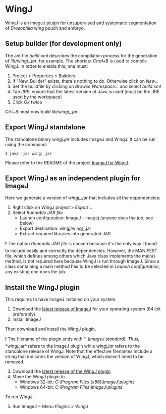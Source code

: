 # WingJ

WingJ is an ImageJ plugin for unsupervised and systematic segmentation of *Drosophila* wing pouch and embryo.

## Setup builder (for development only)

The ant file *build.xml* describes the compilation process for the generation of *lib/wingj_.jar*, for example. The shortcut *Ctral+B* is used to compile WingJ. In order to enable this, one must:

1. Project > Properties > Builders
2. If "New_Builder" exists, there's nothing to do. Otherwise click on *New...*
3. Set the buildfile by clicking on *Browse Workspace...* and select *build.xml*
4. Tab *JRE*: ensure that the latest version of Java is used (must be the JRE used by the workspace)
5. Click *Ok* twice

*Ctrl+B* must now build *lib/wingj_.jar*.

## Export WingJ standalone

The standalone binary *wingj.jar* includes ImageJ and WingJ. It can be run using the command:

```
$ java -jar wingj.jar
```

Please refer to the README of the project [ImageJ for WingJ](http://84.75.29.70/wingj/imagej/tree/master).

## Export WingJ as an independent plugin for ImageJ

Here we generate a version of *wingj_.jar* that includes all the dependencies:

1. Right click on WingJ project > *Export...*
2. Select *Runnable JAR file*
	* Launch configuration: ImageJ - imagej (anyone does the job, see below)
	* Export destination: wingj/wingj_.jar
	* Extract required libraries into generated JAR

:exclamation: The option *Runnable JAR file* is chosen because it's the only way I found to include easily and correctly the dependencies. However, the MANIFEST file, which defines among others which Java class implements the main() method, is not required here because WingJ is run through ImageJ. Since a class containing a main method has to be selected in *Launch configuration*, any existing one does the job.

## Install the WingJ plugin

This requires to have ImageJ installed on your system.

1. Download the [latest release of ImageJ](http://rsbweb.nih.gov/ij/download.html) for your operating system (64-bit preferably).
2. Install ImageJ

Then download and install the WingJ plugin.

:exclamation: The filename of the plugin ends with '_' (ImageJ standard). Thus, *wingj_.jar* refers to the ImageJ plugin while *wingj.jar* refers to the standalone release of WingJ. Note that the effective filenames include a string that indicates the version of WingJ, which doesn't need to be removed.

3. Download the [latest release of the WingJ plugin](http://tschaffter.ch/projects/wingj)
4. Move the WingJ plugin to
	* Windows 32-bit: *C:\Program Files (x86)\ImageJ\plugins*
	* Windows 64-bit: *C:\Program Files\ImageJ\plugins*

To run WingJ:

5. Run ImageJ > Menu *Plugins* > *WingJ*